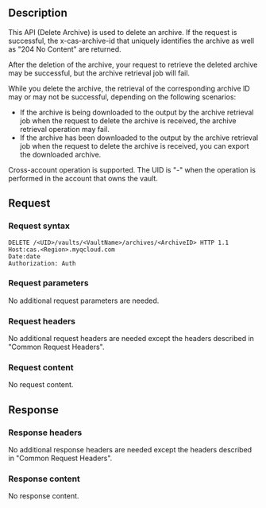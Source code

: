 ## Description

This API (Delete Archive) is used to delete an archive. If the request is successful, the x-cas-archive-id that uniquely identifies the archive as well as "204 No Content" are returned.

After the deletion of the archive, your request to retrieve the deleted archive may be successful, but the archive retrieval job will fail.

While you delete the archive, the retrieval of the corresponding archive ID may or may not be successful, depending on the following scenarios:

- If the archive is being downloaded to the output by the archive retrieval job when the request to delete the archive is received, the archive retrieval operation may fail.
- If the archive has been downloaded to the output by the archive retrieval job when the request to delete the archive is received, you can export the downloaded archive.

Cross-account operation is supported. The UID is "-" when the operation is performed in the account that owns the vault.

## Request

### Request syntax

```HTTP
DELETE /<UID>/vaults/<VaultName>/archives/<ArchiveID> HTTP 1.1
Host:cas.<Region>.myqcloud.com
Date:date
Authorization: Auth
```

### Request parameters

No additional request parameters are needed.

### Request headers

No additional request headers are needed except the headers described in "Common Request Headers".

### Request content

No request content.

## Response

### Response headers

No additional response headers are needed except the headers described in "Common Request Headers".

### Response content

No response content.
